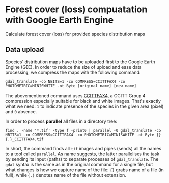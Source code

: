 # Forest cover (loss) compuatation with Google Earth Engine

Calculate forest cover (loss) for provided species distribution maps

## Data upload

Species' distribution maps have to be uploaded first to the Google Earth Engine (GEE). In order to reduce the size of upload and ease data processing, we compress the maps with the following command:

```
gdal_translate -co NBITS=1 -co COMPRESS=CCITTFAX4 -co PHOTOMETRIC=MINISWHITE -ot Byte [original name] [new name]
```

The abovementioned command uses [CCITTFAX4](https://en.wikipedia.org/wiki/Group_4_compression), a CCITT Group 4 compression especially suitable for black and white images. That's exactly what we need: `1` to indicate presence of the species in the given area (pixel) and `0` absence. 

In order to process **parallel** all files in a directory tree:

```
find . -name '*.tif' -type f -print0 | parallel -0 gdal_translate -co NBITS=1 -co COMPRESS=CCITTFAX4 -co PHOTOMETRIC=MINISWHITE -ot Byte {} {.}_CCITTFAX4.tif
```

In short, the command finds all `tif` images and pipes (sends) all the names to a tool called `parallel`. As name suggests, the latter parallelises the task by sending its input (paths) to separate processes of `gdal_translate`. The `gdal` syntax is the same as in the original command for a single file, but what changes is how we capture name of the file: `{}` grabs name of a file (in full), while `{.}` denotes name of the file without extension. 

